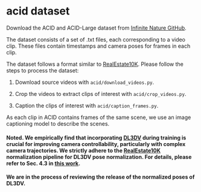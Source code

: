 # acid dataset

Download the ACID and ACID-Large dataset from [Infinite Nature GitHub](https://infinite-nature.github.io/).

The dataset consists of a set of .txt files, each corresponding to a video clip. These files contain timestamps and camera poses for frames in each clip.

The dataset follows a format similar to [RealEstate10K](https://google.github.io/realestate10k/). Please follow the steps to process the dataset:

1. Download source videos with `acid/download_videos.py`.

2. Crop the videos to extract clips of interest with `acid/crop_videos.py`.

3. Caption the clips of interest with `acid/caption_frames.py`.

As each clip in ACID contains frames of the same scene, we use an image captioning model to describe the scenes.


#### Noted. We empirically find that incorporating [DL3DV](https://github.com/DL3DV-10K/Dataset) during training is crucial for improving camera controllability, particularly with complex camera trajectories. We strictly adhere to the [RealEstate10K](https://google.github.io/realestate10k/) normalization pipeline for DL3DV pose normalization. For details, please refer to Sec. 4.3 in [this work](https://tinghuiz.github.io/papers/siggraph18_mpi.pdf). 

#### We are in the process of reviewing the release of the normalized poses of DL3DV.
